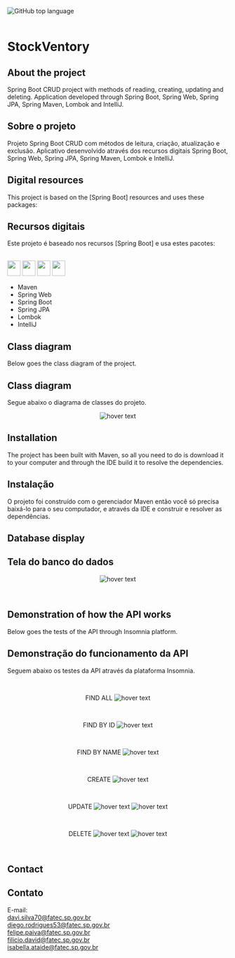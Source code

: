 <!-- PROJECT SHIELDS -->

<div class="box">
    <img alt="GitHub top language" src="https://img.shields.io/github/languages/top/thiagos10/SpringBootCrudWithMySQL?style=for-the-badge">
  
</div>
<br>

# StockVentory

## About the project
Spring Boot CRUD project with methods of reading, creating, updating and deleting. Application developed through Spring Boot, Spring Web, Spring JPA, Spring Maven, Lombok and IntelliJ.

## Sobre o projeto
Projeto Spring Boot CRUD com métodos de leitura, criação, atualização e exclusão. Aplicativo desenvolvido através dos recursos digitais Spring Boot, Spring Web, Spring JPA, Spring Maven, Lombok e IntelliJ.



## Digital resources 
This project is based on the [Spring Boot] resources and uses these packages:

## Recursos digitais
Este projeto é baseado nos recursos [Spring Boot] e usa estes pacotes:
<div style="display: inline_block"><br> 
  <img height="35" width="30" src="https://cdn.jsdelivr.net/gh/devicons/devicon@latest/icons/maven/maven-original.svg">
  <img height="35" width="30" src="https://cdn.jsdelivr.net/gh/devicons/devicon@latest/icons/spring/spring-original.svg">
  <img height="35" width="30" src="https://cdn.jsdelivr.net/gh/devicons/devicon@latest/icons/intellij/intellij-original.svg">
  <img height="35" width="30" src="https://cdn.jsdelivr.net/gh/devicons/devicon@latest/icons/java/java-original.svg">
</div>


- Maven 
- Spring Web  
- Spring Boot  
- Spring JPA  
- Lombok  
- IntelliJ  


## Class diagram
Below goes the class diagram of the project.

## Class diagram
Segue abaixo o diagrama de classes do projeto.
<p align="center">

<img src="/prints/classdiagram.jpeg" title="hover text">
</p>

## Installation 
The project has been built with Maven, so all you need to do is download it to your computer and through the IDE build it to resolve the dependencies.

## Instalação 
O projeto foi construído com o gerenciador Maven então você só precisa baixá-lo para o seu computador, e através da IDE e construir e resolver as dependências.



## Database display 

## Tela do banco do dados
<p align="center">
<img src="/prints/h2.post.jpg" title="hover text">
</p>
<br>


## Demonstration of how the API works
Below goes the tests of the API through Insomnia platform.

## Demonstração do funcionamento da API
Seguem abaixo os testes da API através da plataforma Insomnia.

<br>
<p align="center">
  FIND ALL

 <img src="/prints/get.1 (all).jpg" title="hover text">
</p>
<br>
<p align="center">
  FIND BY ID

 <img src="/prints/findbyid.jpg" title="hover text">
</p>
<br>
<p align="center">
  FIND BY NAME

<img src="/prints/findbyname.jpg" title="hover text">
</p>
<br>
<p align="center">
  CREATE

<img src="/prints/post.1.jpg" title="hover text">
</p>
<br>
<p align="center">
  UPDATE

<img src="/prints/put.1.jpg" title="hover text">

<img src="/prints/put.2.jpg" title="hover text">
</p>
<br>
<p align="center">
  DELETE

<img src="/prints/delete.1.jpg" title="hover text">
<img src="/prints/get.2 (item deleted).jpg" title="hover text">
</p>

<br>

## Contact  

## Contato
E-mail:  
davi.silva70@fatec.sp.gov.br  
diego.rodrigues53@fatec.sp.gov.br  
felipe.paiva@fatec.sp.gov.br  
filicio.david@fatec.sp.gov.br  
isabella.ataide@fatec.sp.gov.br  
